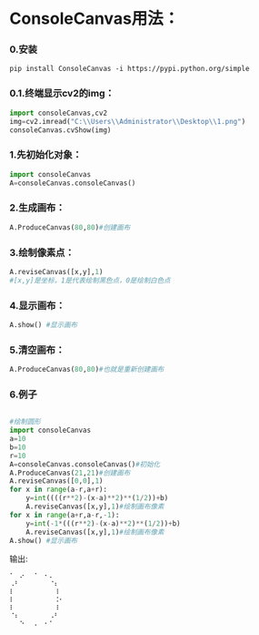 
# ConsoleCanvas用法：

### 0.安装
```shell
pip install ConsoleCanvas -i https://pypi.python.org/simple
```
### 0.1.终端显示cv2的img：
```python
import consoleCanvas,cv2
img=cv2.imread("C:\\Users\\Administrator\\Desktop\\1.png")
consoleCanvas.cvShow(img)
```

### 1.先初始化对象：

```python
import consoleCanvas
A=consoleCanvas.consoleCanvas()
```
### 2.生成画布：
```python
A.ProduceCanvas(80,80)#创建画布
```
### 3.绘制像素点：
```python
A.reviseCanvas([x,y],1)
#[x,y]是坐标，1是代表绘制黑色点，0是绘制白色点
```
### 4.显示画布：
```python
A.show() #显示画布
```
### 5.清空画布：
```python
A.ProduceCanvas(80,80)#也就是重新创建画布
```
### 6.例子
```python

#绘制圆形
import consoleCanvas
a=10
b=10
r=10
A=consoleCanvas.consoleCanvas()#初始化
A.ProduceCanvas(21,21)#创建画布
A.reviseCanvas([0,0],1)
for x in range(a-r,a+r):
    y=int((((r**2)-(x-a)**2)**(1/2))+b)
    A.reviseCanvas([x,y],1)#绘制画布像素
for x in range(a+r,a-r,-1):
    y=int(-1*(((r**2)-(x-a)**2)**(1/2))+b)
    A.reviseCanvas([x,y],1)#绘制画布像素
A.show() #显示画布

```
输出:
```shell
⠁⠀⠔⠀⠀⠁⠀⠂⠄⠀⠀⠀⠀⠀⠀⠀⠀⠀⠀⠀⠀⠀⠀⠀⠀⠀⠀⠀⠀⠀⠀⠀⠀⠀⠀⠀⠀⠀⠀⠀
⠠⠃⠀⠀⠀⠀⠀⠀⠈⠆⠀⠀⠀⠀⠀⠀⠀⠀⠀⠀⠀⠀⠀⠀⠀⠀⠀⠀⠀⠀⠀⠀⠀⠀⠀⠀⠀⠀⠀⠀
⠇⠀⠀⠀⠀⠀⠀⠀⠀⠸⠀⠀⠀⠀⠀⠀⠀⠀⠀⠀⠀⠀⠀⠀⠀⠀⠀⠀⠀⠀⠀⠀⠀⠀⠀⠀⠀⠀⠀⠀
⠇⠀⠀⠀⠀⠀⠀⠀⠀⠨⠂⠀⠀⠀⠀⠀⠀⠀⠀⠀⠀⠀⠀⠀⠀⠀⠀⠀⠀⠀⠀⠀⠀⠀⠀⠀⠀⠀⠀⠀
⠇⠀⠀⠀⠀⠀⠀⠀⠀⠸⠀⠀⠀⠀⠀⠀⠀⠀⠀⠀⠀⠀⠀⠀⠀⠀⠀⠀⠀⠀⠀⠀⠀⠀⠀⠀⠀⠀⠀⠀
⠈⠆⠀⠀⠀⠀⠀⠀⠠⠃⠀⠀⠀⠀⠀⠀⠀⠀⠀⠀⠀⠀⠀⠀⠀⠀⠀⠀⠀⠀⠀⠀⠀⠀⠀⠀⠀⠀⠀⠀
⠀⠀⠑⠀⠀⠄⠀⠂⠁⠀
```